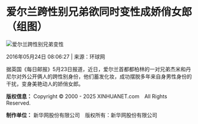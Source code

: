# 爱尔兰跨性别兄弟欲同时变性成娇俏女郎（组图）

![爱尔兰跨性别兄弟变性](http://www.xinhuanet.com/world/2016-05/24/ewm_1290100821n.jpg)

2016年05月24日 08:06:27 | 来源：环球网

据英国《每日邮报》5月23日报道，近日，爱尔兰首都都柏林的一对兄弟杰米和丹尼尔对外公开俩人的跨性别身份，他们蓄发化妆，成功摆脱多年来自身男性身份的干扰，变身美艳动人的娇俏女郎。

**版权信息：** Copyright © 2000 - 2025 XINHUANET.com　All Rights Reserved.

**制作单位：** 新华网股份有限公司　版权所有：新华网股份有限公司
<!-- tcd_original_link http://www.xinhuanet.com/world/2016-05/24/c_129010082.htm -->
